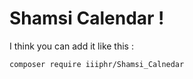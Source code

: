 # Shamsi Calendar !
I think you can add it like this :<br>

```
composer require iiiphr/Shamsi_Calnedar
```